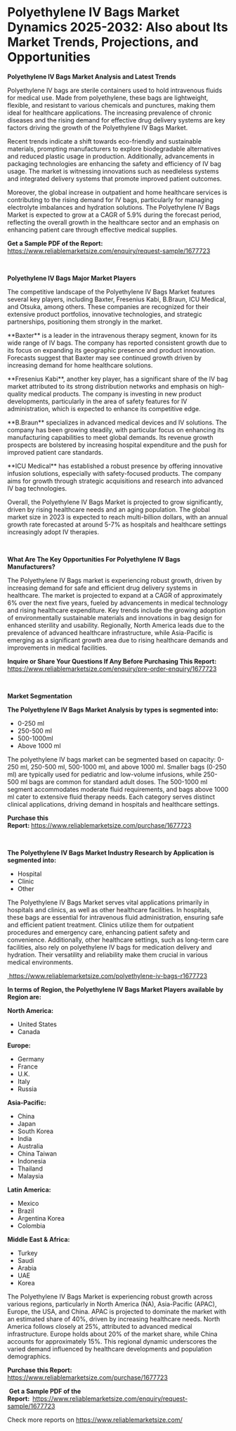 <p><h1>Polyethylene IV Bags Market Dynamics 2025-2032: Also about Its Market Trends, Projections, and Opportunities</h1></p><p><strong>Polyethylene IV Bags Market Analysis and Latest Trends</strong></p>
<p><p>Polyethylene IV bags are sterile containers used to hold intravenous fluids for medical use. Made from polyethylene, these bags are lightweight, flexible, and resistant to various chemicals and punctures, making them ideal for healthcare applications. The increasing prevalence of chronic diseases and the rising demand for effective drug delivery systems are key factors driving the growth of the Polyethylene IV Bags Market.</p><p>Recent trends indicate a shift towards eco-friendly and sustainable materials, prompting manufacturers to explore biodegradable alternatives and reduced plastic usage in production. Additionally, advancements in packaging technologies are enhancing the safety and efficiency of IV bag usage. The market is witnessing innovations such as needleless systems and integrated delivery systems that promote improved patient outcomes.</p><p>Moreover, the global increase in outpatient and home healthcare services is contributing to the rising demand for IV bags, particularly for managing electrolyte imbalances and hydration solutions. The Polyethylene IV Bags Market is expected to grow at a CAGR of 5.9% during the forecast period, reflecting the overall growth in the healthcare sector and an emphasis on enhancing patient care through effective medical supplies.</p></p>
<p><strong>Get a Sample PDF of the Report:&nbsp;</strong> <a href="https://www.reliablemarketsize.com/enquiry/request-sample/1677723?utm_campaign=2453&utm_medium=2&utm_source=Github&utm_content=ia&utm_term=25032025&utm_id=polyethylene-iv-bags">https://www.reliablemarketsize.com/enquiry/request-sample/1677723</a></p>
<p>&nbsp;</p>
<p><strong>Polyethylene IV Bags Major Market Players</strong></p>
<p><p>The competitive landscape of the Polyethylene IV Bags Market features several key players, including Baxter, Fresenius Kabi, B.Braun, ICU Medical, and Otsuka, among others. These companies are recognized for their extensive product portfolios, innovative technologies, and strategic partnerships, positioning them strongly in the market.</p><p>**Baxter** is a leader in the intravenous therapy segment, known for its wide range of IV bags. The company has reported consistent growth due to its focus on expanding its geographic presence and product innovation. Forecasts suggest that Baxter may see continued growth driven by increasing demand for home healthcare solutions.</p><p>**Fresenius Kabi**, another key player, has a significant share of the IV bag market attributed to its strong distribution networks and emphasis on high-quality medical products. The company is investing in new product developments, particularly in the area of safety features for IV administration, which is expected to enhance its competitive edge.</p><p>**B.Braun** specializes in advanced medical devices and IV solutions. The company has been growing steadily, with particular focus on enhancing its manufacturing capabilities to meet global demands. Its revenue growth prospects are bolstered by increasing hospital expenditure and the push for improved patient care standards.</p><p>**ICU Medical** has established a robust presence by offering innovative infusion solutions, especially with safety-focused products. The company aims for growth through strategic acquisitions and research into advanced IV bag technologies.</p><p>Overall, the Polyethylene IV Bags Market is projected to grow significantly, driven by rising healthcare needs and an aging population. The global market size in 2023 is expected to reach multi-billion dollars, with an annual growth rate forecasted at around 5-7% as hospitals and healthcare settings increasingly adopt IV therapies.</p></p>
<p>&nbsp;</p>
<p><strong>What Are The Key Opportunities For Polyethylene IV Bags Manufacturers?</strong></p>
<p><p>The Polyethylene IV Bags market is experiencing robust growth, driven by increasing demand for safe and efficient drug delivery systems in healthcare. The market is projected to expand at a CAGR of approximately 6% over the next five years, fueled by advancements in medical technology and rising healthcare expenditure. Key trends include the growing adoption of environmentally sustainable materials and innovations in bag design for enhanced sterility and usability. Regionally, North America leads due to the prevalence of advanced healthcare infrastructure, while Asia-Pacific is emerging as a significant growth area due to rising healthcare demands and improvements in medical facilities.</p></p>
<p><strong>Inquire or Share Your Questions If Any Before Purchasing This Report:</strong> <a href="https://www.reliablemarketsize.com/enquiry/pre-order-enquiry/1677723?utm_campaign=2453&utm_medium=2&utm_source=Github&utm_content=ia&utm_term=25032025&utm_id=polyethylene-iv-bags">https://www.reliablemarketsize.com/enquiry/pre-order-enquiry/1677723</a></p>
<p>&nbsp;</p>
<p><strong>Market Segmentation</strong></p>
<p><strong>The Polyethylene IV Bags Market Analysis by types is segmented into:</strong></p>
<p><ul><li>0-250 ml</li><li>250-500 ml</li><li>500-1000ml</li><li>Above 1000 ml</li></ul></p>
<p><p>The polyethylene IV bags market can be segmented based on capacity: 0-250 ml, 250-500 ml, 500-1000 ml, and above 1000 ml. Smaller bags (0-250 ml) are typically used for pediatric and low-volume infusions, while 250-500 ml bags are common for standard adult doses. The 500-1000 ml segment accommodates moderate fluid requirements, and bags above 1000 ml cater to extensive fluid therapy needs. Each category serves distinct clinical applications, driving demand in hospitals and healthcare settings.</p></p>
<p><strong>Purchase this Report:&nbsp;</strong><a href="https://www.reliablemarketsize.com/purchase/1677723?utm_campaign=2453&utm_medium=2&utm_source=Github&utm_content=ia&utm_term=25032025&utm_id=polyethylene-iv-bags">https://www.reliablemarketsize.com/purchase/1677723</a></p>
<p>&nbsp;</p>
<p><strong>The Polyethylene IV Bags Market Industry Research by Application is segmented into:</strong></p>
<p><ul><li>Hospital</li><li>Clinic</li><li>Other</li></ul></p>
<p><p>The Polyethylene IV Bags Market serves vital applications primarily in hospitals and clinics, as well as other healthcare facilities. In hospitals, these bags are essential for intravenous fluid administration, ensuring safe and efficient patient treatment. Clinics utilize them for outpatient procedures and emergency care, enhancing patient safety and convenience. Additionally, other healthcare settings, such as long-term care facilities, also rely on polyethylene IV bags for medication delivery and hydration. Their versatility and reliability make them crucial in various medical environments.</p></p>
<p><a href="https://www.reliablemarketsize.com/polyethylene-iv-bags-r1677723?utm_campaign=2453&utm_medium=2&utm_source=Github&utm_content=ia&utm_term=25032025&utm_id=polyethylene-iv-bags">&nbsp;https://www.reliablemarketsize.com/polyethylene-iv-bags-r1677723</a></p>
<p><strong>In terms of Region, the Polyethylene IV Bags Market Players available by Region are:</strong></p>
<p>
    <p> <strong> North America: </strong>
        <ul>
            <li>United States</li>
            <li>Canada</li>
        </ul>
        </p> 
    <p> <strong> Europe: </strong>
        <ul>
            <li>Germany</li>
            <li>France</li>
            <li>U.K.</li>
            <li>Italy</li>
            <li>Russia</li>
        </ul>
        </p> 
    <p> <strong> Asia-Pacific: </strong>
        <ul>
            <li>China</li>
            <li>Japan</li>
            <li>South Korea</li>
            <li>India</li>
            <li>Australia</li>
            <li>China Taiwan</li>
            <li>Indonesia</li>
            <li>Thailand</li>
            <li>Malaysia</li>
        </ul>
        </p> 
    <p> <strong> Latin America: </strong>
        <ul>
            <li>Mexico</li>
            <li>Brazil</li>
            <li>Argentina Korea</li>
            <li>Colombia</li>
        </ul>
        </p> 
    <p> <strong> Middle East & Africa: </strong>
        <ul>
            <li>Turkey</li>
            <li>Saudi</li>
            <li>Arabia</li>
            <li>UAE</li>
            <li>Korea</li>
        </ul>
    </p>
    </p>
<p><p>The Polyethylene IV Bags Market is experiencing robust growth across various regions, particularly in North America (NA), Asia-Pacific (APAC), Europe, the USA, and China. APAC is projected to dominate the market with an estimated share of 40%, driven by increasing healthcare needs. North America follows closely at 25%, attributed to advanced medical infrastructure. Europe holds about 20% of the market share, while China accounts for approximately 15%. This regional dynamic underscores the varied demand influenced by healthcare developments and population demographics.</p></p>
<p><strong>Purchase this Report: </strong><a href="https://www.reliablemarketsize.com/purchase/1677723?utm_campaign=2453&utm_medium=2&utm_source=Github&utm_content=ia&utm_term=25032025&utm_id=polyethylene-iv-bags">https://www.reliablemarketsize.com/purchase/1677723</a></p>
<p>&nbsp;<strong>Get a Sample PDF of the Report:&nbsp;&nbsp;</strong><a href="https://www.reliablemarketsize.com/enquiry/request-sample/1677723?utm_campaign=2453&utm_medium=2&utm_source=Github&utm_content=ia&utm_term=25032025&utm_id=polyethylene-iv-bags">https://www.reliablemarketsize.com/enquiry/request-sample/1677723</a></p>
<p><strong></strong></p>
<p>Check more reports on <a href="https://www.reliablemarketsize.com/?utm_campaign=2453&utm_medium=2&utm_source=Github&utm_content=ia&utm_term=25032025&utm_id=polyethylene-iv-bags">https://www.reliablemarketsize.com/</a></p>